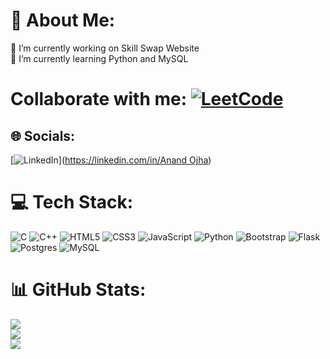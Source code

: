# 💫 About Me:
🔭 I’m currently working on Skill Swap Website<br>🌱 I’m currently learning Python and MySQL<br>

# Collaborate with me: [![LeetCode](https://upload.wikimedia.org/wikipedia/commons/1/19/LeetCode_logo_black.png)](https://leetcode.com/u/Anand2407/)


## 🌐 Socials:
[![LinkedIn](https://img.shields.io/badge/LinkedIn-%230077B5.svg?logo=linkedin&logoColor=white)]([https://linkedin.com/in/Anand Ojha](https://www.linkedin.com/in/anand-ojha-398052247/)) 

# 💻 Tech Stack:
![C](https://img.shields.io/badge/c-%2300599C.svg?style=for-the-badge&logo=c&logoColor=white) ![C++](https://img.shields.io/badge/c++-%2300599C.svg?style=for-the-badge&logo=c%2B%2B&logoColor=white) ![HTML5](https://img.shields.io/badge/html5-%23E34F26.svg?style=for-the-badge&logo=html5&logoColor=white) ![CSS3](https://img.shields.io/badge/css3-%231572B6.svg?style=for-the-badge&logo=css3&logoColor=white) ![JavaScript](https://img.shields.io/badge/javascript-%23323330.svg?style=for-the-badge&logo=javascript&logoColor=%23F7DF1E) ![Python](https://img.shields.io/badge/python-3670A0?style=for-the-badge&logo=python&logoColor=ffdd54) ![Bootstrap](https://img.shields.io/badge/bootstrap-%238511FA.svg?style=for-the-badge&logo=bootstrap&logoColor=white) ![Flask](https://img.shields.io/badge/flask-%23000.svg?style=for-the-badge&logo=flask&logoColor=white) ![Postgres](https://img.shields.io/badge/postgres-%23316192.svg?style=for-the-badge&logo=postgresql&logoColor=white) ![MySQL](https://img.shields.io/badge/mysql-4479A1.svg?style=for-the-badge&logo=mysql&logoColor=white)
# 📊 GitHub Stats:
![](https://github-readme-stats.vercel.app/api?username=AnandOjha2407&theme=dark&hide_border=false&include_all_commits=true&count_private=true)<br/>
![](https://github-readme-streak-stats.herokuapp.com/?user=AnandOjha2407&theme=dark&hide_border=false)<br/>
![](https://github-readme-stats.vercel.app/api/top-langs/?username=AnandOjha2407&theme=dark&hide_border=false&include_all_commits=true&count_private=true&layout=compact)



